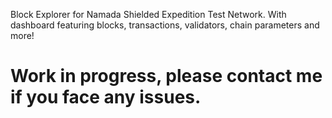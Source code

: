 Block Explorer for Namada Shielded Expedition Test Network. With dashboard featuring blocks, transactions, validators, chain parameters and more! 

# Work in progress, please contact me if you face any issues.

